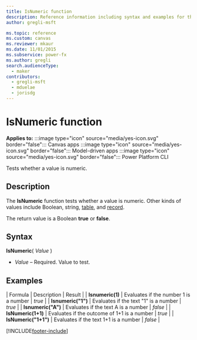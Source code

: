 ```yaml
---
title: IsNumeric function
description: Reference information including syntax and examples for the IsNumeric function.
author: gregli-msft

ms.topic: reference
ms.custom: canvas
ms.reviewer: mkaur
ms.date: 11/01/2015
ms.subservice: power-fx
ms.author: gregli
search.audienceType:
  - maker
contributors:
  - gregli-msft
  - mduelae
  - jorisdg
---
```


# IsNumeric function

**Applies to:** :::image type="icon" source="media/yes-icon.svg" border="false"::: Canvas apps :::image type="icon" source="media/yes-icon.svg" border="false"::: Model-driven apps :::image type="icon" source="media/yes-icon.svg" border="false"::: Power Platform CLI

Tests whether a value is numeric.

## Description

The **IsNumeric** function tests whether a value is numeric. Other kinds of values include Boolean, string, [table](/power-apps/maker/canvas-apps/working-with-tables), and [record](/power-apps/maker/canvas-apps/working-with-tables#records).

The return value is a Boolean **true** or **false**.

## Syntax

**IsNumeric**( _Value_ )

- _Value_ – Required. Value to test.

## Examples

| Formula | Description | Result |
| **Isnumeric(1)** | Evaluates if the number 1 is a number | _true_ |
| **Isnumeric("1")** | Evaluates if the text "1" is a number | _true_ |
| **Isnumeric("A")** | Evaluates if the text A is a number | _false_ |
| **IsNumeric(1+1)** | Evaluates if the outcome of 1+1 is a number | _true_ |
| **IsNumeric("1+1")** | Evaluates if the text 1+1 is a number | _false_ |




[!INCLUDE[footer-include](../../includes/footer-banner.md)]
